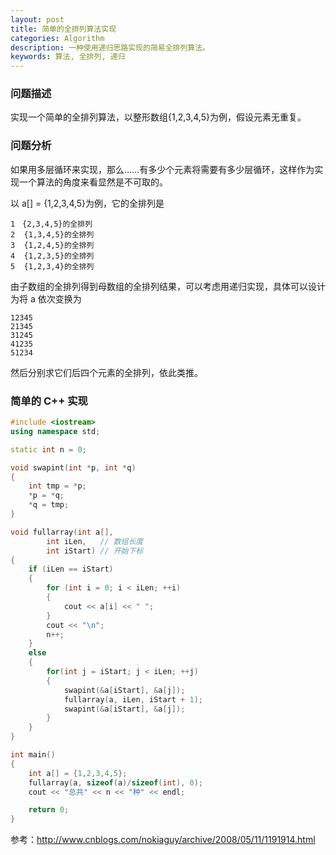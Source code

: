 ```yaml
---
layout: post
title: 简单的全排列算法实现 
categories: Algorithm
description: 一种使用递归思路实现的简易全排列算法。
keywords: 算法, 全排列, 递归
---
```


### 问题描述

实现一个简单的全排列算法，以整形数组{1,2,3,4,5}为例，假设元素无重复。
 
### 问题分析

如果用多层循环来实现，那么……有多少个元素将需要有多少层循环，这样作为实现一个算法的角度来看显然是不可取的。

以 a[] = {1,2,3,4,5}为例，它的全排列是

```
1　{2,3,4,5}的全排列
2  {1,3,4,5}的全排列
3  {1,2,4,5}的全排列
4  {1,2,3,5}的全排列
5  {1,2,3,4}的全排列
```

由子数组的全排列得到母数组的全排列结果，可以考虑用递归实现，具体可以设计为将 a 依次变换为

```
12345
21345
31245
41235
51234
```

然后分别求它们后四个元素的全排列，依此类推。
 
### 简单的 C++ 实现

```cpp
#include <iostream>
using namespace std;

static int n = 0;

void swapint(int *p, int *q)
{
    int tmp = *p;
    *p = *q;
    *q = tmp;
}

void fullarray(int a[], 
        int iLen,   // 数组长度
        int iStart) // 开始下标
{
    if (iLen == iStart)
    {
        for (int i = 0; i < iLen; ++i)
        {
            cout << a[i] << " ";
        }
        cout << "\n";
        n++;
    }
    else
    {
        for(int j = iStart; j < iLen; ++j)
        {
            swapint(&a[iStart], &a[j]);
            fullarray(a, iLen, iStart + 1);
            swapint(&a[iStart], &a[j]);
        }
    }
}

int main()
{
    int a[] = {1,2,3,4,5};
    fullarray(a, sizeof(a)/sizeof(int), 0);
    cout << "总共" << n << "种" << endl;

    return 0;
}
```
 
参考：<http://www.cnblogs.com/nokiaguy/archive/2008/05/11/1191914.html>
